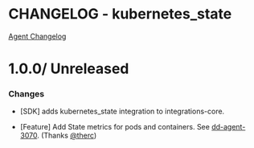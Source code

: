 # CHANGELOG - kubernetes_state

[Agent Changelog](https://github.com/DataDog/dd-agent/blob/master/CHANGELOG.md)

1.0.0/ Unreleased
==================

### Changes

* [SDK] adds kubernetes_state integration to integrations-core.

* [Feature] Add State metrics for pods and containers. See [dd-agent-3070](https://github.com/DataDog/dd-agent/issues/3070). (Thanks [@therc][])

<!--- The following link definition list is generated by PimpMyChangelog --->
[@therc]: https://github.com/therc

